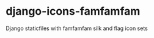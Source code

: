 django-icons-famfamfam
======================

Django staticfiles with famfamfam silk and flag icon sets